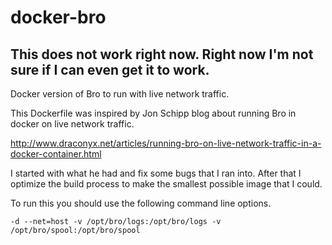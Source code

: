 # docker-bro

## This does not work right now. Right now I'm not sure if I can even get it to work.

Docker version of Bro to run with live network traffic.

This Dockerfile was inspired by Jon Schipp blog about running Bro in docker on live network traffic.

http://www.draconyx.net/articles/running-bro-on-live-network-traffic-in-a-docker-container.html

I started with what he had and fix some bugs that I ran into. After that I optimize the build process to make the  smallest possible image that I could.

To run this you should use the following command line options.

`-d --net=host -v /opt/bro/logs:/opt/bro/logs -v /opt/bro/spool:/opt/bro/spool`
